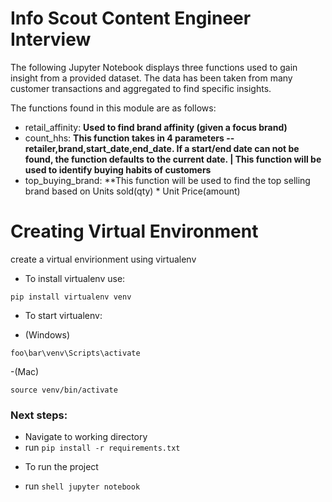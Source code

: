 # Info Scout Content Engineer Interview

The following Jupyter Notebook displays three functions used to gain insight from a provided dataset. The data has been taken from many customer transactions and aggregated to find specific insights.

The functions found in this module are as follows:
* retail_affinity: **Used to find brand affinity (given a focus brand)**
* count_hhs: **This function takes in 4 parameters -- retailer,brand,start_date,end_date. If a start/end date can not be found, the function defaults to the current date. | This function will be used to identify buying habits of customers**
* top_buying_brand: **This function will be used to find the top selling brand based on Units sold(qty) * Unit Price(amount)

# Creating Virtual Environment
create a virtual envirionment using virtualenv

* To install virtualenv use:
```shell
pip install virtualenv venv
```

* To start virtualenv:
- (Windows)
```shell
foo\bar\venv\Scripts\activate
```
-(Mac)
```shell
source venv/bin/activate
```

### Next steps:
- Navigate to working directory
- run ```pip install -r requirements.txt```
* To run the project
- run ```shell
jupyter notebook```

